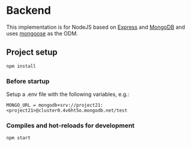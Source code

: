 # Backend

This implementation is for NodeJS based on [Express](https://expressjs.com/) and [MongoDB](https://www.mongodb.com/) and uses [mongoose](https://mongoosejs.com/) as the ODM.

## Project setup
```
npm install
```

### Before startup 
Setup a .env file with the following variables, e.g.:

```
MONGO_URL = mongodb+srv://project21:<project21>@cluster0.4v6ht5o.mongodb.net/test
```

### Compiles and hot-reloads for development
```
npm start
```
